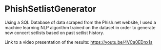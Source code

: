# PhishSetlistGenerator
Using a SQL Database of data scraped from the Phish.net website, I used a machine learning NLP algorithm trained on the dataset in order to generate new concert setlists based on past setlist history.


Link to a video presentation of the results: https://youtu.be/4VCa0EDnx1s
